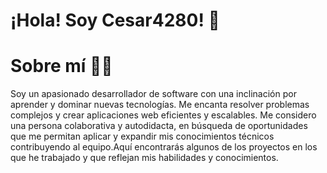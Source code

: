 # ¡Hola! Soy Cesar4280! 👋

# Sobre mí 👨‍💻
Soy un apasionado desarrollador de software con una inclinación por aprender y dominar nuevas tecnologías. Me encanta resolver problemas complejos y crear aplicaciones web eficientes y escalables. Me considero una persona colaborativa y autodidacta, en búsqueda de oportunidades que me permitan aplicar y expandir mis conocimientos técnicos contribuyendo al equipo.Aquí encontrarás algunos de los proyectos en los que he trabajado y que reflejan mis habilidades y conocimientos.
